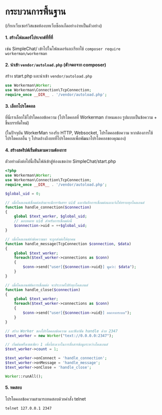 # กระบวนการพื้นฐาน
(เรียกเว็บเซอร์วิสแชตห้องบทเว็บซ็อกเก็ตอย่างง่ายเป็นตัวอย่าง)

#### 1. สร้างโฟลเดอร์โปรเจกต์ที่ที่ที่
เช่น SimpleChat/
เข้าไปในโฟลเดอร์และเรียกใช้ `composer require workerman/workerman` 

#### 2. นำเข้า `vendor/autoload.php` (ตัวจดอจาก composer)
สร้าง start.php และนำเข้า `vendor/autoload.php`
```php
use Workerman\Worker;
use Workerman\Connection\TcpConnection;
require_once __DIR__ . '/vendor/autoload.php';
```

#### 3. เลือกโปรโตคอล
ที่นี่เราเลือกใช้โปรโตคอลข้อความ (โปรโตคอลที่ Workerman กำหนดเอง รูปแบบเป็นข้อความ + ขึ้นบรรทัดใหม่)

(ในปัจจุบัน WorkerMan รองรับ HTTP, Websocket, โปรโตคอลข้อความ หากต้องการใช้โปรโตคอลอื่น ๆ โปรดอ้างถึงบทที่โปรโตคอลเพื่อพัฒนาโปรโตคอลของคุณเอง)

#### 4. สร้างสคริปต์เริ่มต้นตามความต้องการ
ตัวอย่างดังต่อไปนี้เป็นไฟล์เข้าสู่ห้องแชตง่าย
SimpleChat/start.php
```php
<?php
use Workerman\Worker;
use Workerman\Connection\TcpConnection;
require_once __DIR__ . '/vendor/autoload.php';

$global_uid = 0;

// เมื่อไคลเอนต์เชื่อมต่อเข้ามาจะมีการจัดสรร uid และบันทึกการเชื่อมต่อและแจ้งให้ทราบทุกไคลเอนต์
function handle_connection($connection)
{
    global $text_worker, $global_uid;
    // มอบหมาย uid สำหรับการเชื่อมต่อนี้
    $connection->uid = ++$global_uid;
}

// เมื่อไคลเอนต์ส่งข้อความมา จะถูกส่งต่อให้ทุกคน
function handle_message(TcpConnection $connection, $data)
{
    global $text_worker;
    foreach($text_worker->connections as $conn)
    {
        $conn->send("user[{$connection->uid}] พูดว่า: $data");
    }
}

// เมื่อไคลเอนต์ตัดการเชื่อมต่อ จะประกาศไปยังทุกไคลเอนต์
function handle_close($connection)
{
    global $text_worker;
    foreach($text_worker->connections as $conn)
    {
        $conn->send("user[{$connection->uid}] ออกจากระบบ");
    }
}

// สร้าง Worker ของโปรโตคอลข้อความ และฟังก์ชัน handle ด้วย 2347
$text_worker = new Worker("text://0.0.0.0:2347");

// เริ่มต้นพร็อเซสเพียว 1 เพื่องี้สะดวกในการสื่อสารข้อมูลระหว่างไคลเอนต์
$text_worker->count = 1;

$text_worker->onConnect = 'handle_connection';
$text_worker->onMessage = 'handle_message';
$text_worker->onClose = 'handle_close';

Worker::runAll();

```

#### 5. ทดสอบ
โปรโตคอลข้อความสามารถทดสอบด้วยคำสั่ง telnet
```shell
telnet 127.0.0.1 2347
```
